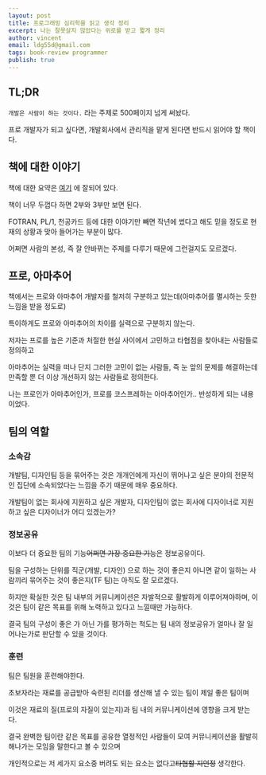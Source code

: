 ```yaml
---
layout: post
title: 프로그래밍 심리학을 읽고 생각 정리
excerpt: 나는 잘못살지 않았다는 위로를 받고 짧게 정리
author: vincent
email: ldg55d@gmail.com
tags: book-review programmer
publish: true
---
```


## TL;DR

`개발은 사람이 하는 것이다.` 라는 주제로 500페이지 넘게 써놨다.

프로 개발자가 되고 싶다면, 개발회사에서 관리직을 맡게 된다면 반드시 읽어야 할 책이다.

## 책에 대한 이야기

책에 대한 요약은 [여기](https://blog.outsider.ne.kr/1112) 에 잘되어 있다.

책이 너무 두껍다 하면 2부와 3부만 보면 된다.

FOTRAN, PL/1, 천공카드 등에 대한 이야기만 빼면 작년에 썼다고 해도 믿을 정도로 현재의 상황과 맞아 들어가는 부분이 많다.

어쩌면 사람의 본성, 즉 잘 안바뀌는 주제를 다루기 때문에 그런걸지도 모르겠다.

## 프로, 아마추어

책에서는 프로와 아마추어 개발자를 철저히 구분하고 있는데(아마추어를 멸시하는 듯한 느낌을 받을 정도로)

특이하게도 프로와 아마추어의 차이를 실력으로 구분하지 않는다.

저자는 프로를 높은 기준과 처절한 현실 사이에서 고민하고 타협점을 찾아내는 사람들로 정의하고

아마추어는 실력을 떠나 단지 그러한 고민이 없는 사람들, 즉 눈 앞의 문제를 해결하는데 만족할 뿐 더 이상 개선하지 않는 사람들로 정의한다.

나는 프로인가 아마추어인가, 프로를 코스프레하는 아마추어인가.. 반성하게 되는 내용이었다.

## 팀의 역할

### 소속감

개발팀, 디자인팀 등을 묶어주는 것은 개개인에게 자신이 뛰어나고 싶은 분야의 전문적인 집단에 소속되었다는 느낌을 주기 때문에 매우 중요하다.

개발팀이 없는 회사에 지원하고 싶은 개발자, 디자인팀이 없는 회사에 디자이너로 지원하고 싶은 디자이너가 어디 있겠는가?

### 정보공유

이보다 더 중요한 팀의 기능~~어쩌면 가장 중요한 기능~~은 정보공유이다.

팀을 구성하는 단위를 직군(개발, 디자인) 으로 하는 것이 좋은지 아니면 같이 일하는 사람끼리 묶어주는 것이 좋은지(TF 팀)는 아직도 잘 모르겠다.

하지만 확실한 것은 팀 내부의 커뮤니케이션은 자발적으로 활발하게 이루어져야하며, 이것은 팀이 같은 목표를 위해 노력하고 있다고 느낄때만 가능하다.

결국 팀의 구성이 좋은 가 아닌 가를 평가하는 척도는 팀 내의 정보공유가 얼마나 잘 일어나는가로 판단할 수 있을 것이다.

### 훈련

팀은 팀원을 훈련해야한다.

초보자라는 재료를 공급받아 숙련된 리더를 생산해 낼 수 있는 팀이 제일 좋은 팀이며 

이것은 재료의 질(프로의 자질이 있는지)과 팀 내의 커뮤니케이션에 영향을 크게 받는다.

결국 완벽한 팀이란 같은 목표를 공유한 열정적인 사람들이 모여 커뮤니케이션을 활발히 해나가는 모임을 말한다고 볼 수 있으며

개인적으로는 저 세가지 요소중 버려도 되는 요소는 없다고~~타협할 지언정~~ 생각한다.
